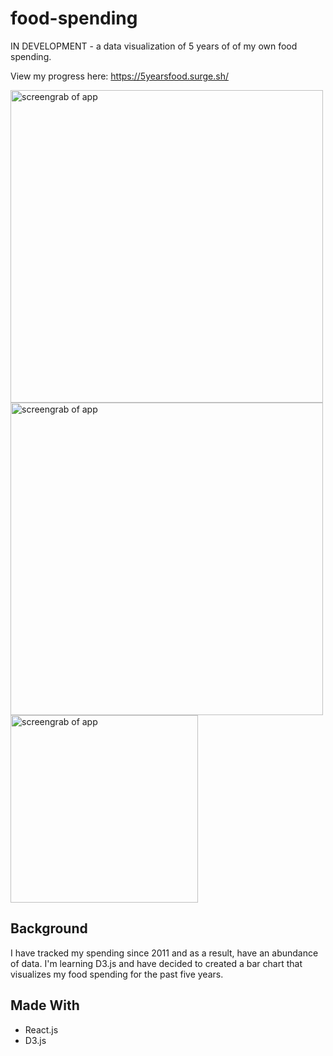 # food-spending

IN DEVELOPMENT - a data visualization of 5 years of of my own food spending.

View my progress here: https://5yearsfood.surge.sh/

<img src="https://i.imgur.com/pXdIzAO.png" width="500" alt="screengrab of app">

<img src="https://i.imgur.com/cOhOvfe.png" width="500" alt="screengrab of app">

<img src="https://i.imgur.com/Ka2NyaX.png" width="300" alt="screengrab of app">

## Background
I have tracked my spending since 2011 and as a result, have an abundance of data. I'm learning D3.js and have decided to created a bar chart that visualizes my food spending for the past five years.

## Made With
- React.js
- D3.js
